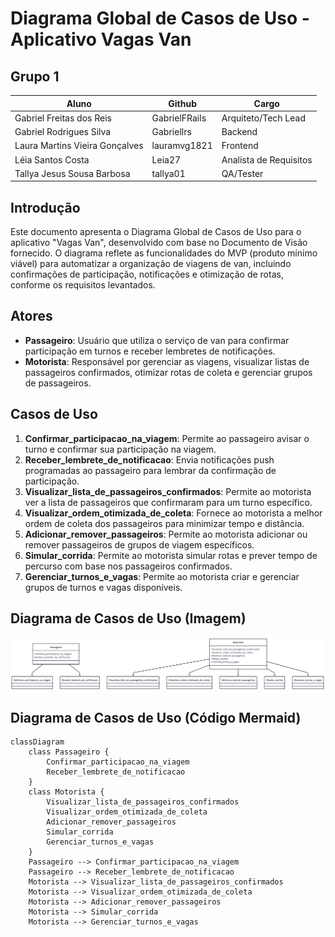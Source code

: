 # Diagrama Global de Casos de Uso - Aplicativo Vagas Van

## Grupo 1
| Aluno | Github | Cargo 
|-------------|-------------|-------------|
|Gabriel Freitas dos Reis | GabrielFRails | Arquiteto/Tech Lead
|Gabriel Rodrigues Silva | Gabriellrs | Backend
|Laura Martins Vieira Gonçalves | lauramvg1821 | Frontend
|Léia Santos Costa | Leia27 | Analista de Requisitos
|Tallya Jesus Sousa Barbosa | tallya01 | QA/Tester

## Introdução
Este documento apresenta o Diagrama Global de Casos de Uso para o aplicativo "Vagas Van", desenvolvido com base no Documento de Visão fornecido. O diagrama reflete as funcionalidades do MVP (produto mínimo viável) para automatizar a organização de viagens de van, incluindo confirmações de participação, notificações e otimização de rotas, conforme os requisitos levantados.

## Atores
- **Passageiro**: Usuário que utiliza o serviço de van para confirmar participação em turnos e receber lembretes de notificações.
- **Motorista**: Responsável por gerenciar as viagens, visualizar listas de passageiros confirmados, otimizar rotas de coleta e gerenciar grupos de passageiros.

## Casos de Uso
1. **Confirmar_participacao_na_viagem**: Permite ao passageiro avisar o turno e confirmar sua participação na viagem.
2. **Receber_lembrete_de_notificacao**: Envia notificações push programadas ao passageiro para lembrar da confirmação de participação.
3. **Visualizar_lista_de_passageiros_confirmados**: Permite ao motorista ver a lista de passageiros que confirmaram para um turno específico.
4. **Visualizar_ordem_otimizada_de_coleta**: Fornece ao motorista a melhor ordem de coleta dos passageiros para minimizar tempo e distância.
5. **Adicionar_remover_passageiros**: Permite ao motorista adicionar ou remover passageiros de grupos de viagem específicos.
6. **Simular_corrida**: Permite ao motorista simular rotas e prever tempo de percurso com base nos passageiros confirmados.
7. **Gerenciar_turnos_e_vagas**: Permite ao motorista criar e gerenciar grupos de turnos e vagas disponíveis.

## Diagrama de Casos de Uso (Imagem)
![Diagrama de Casos de Uso](./casos_de_uso_mermaid.png)

## Diagrama de Casos de Uso (Código Mermaid)

```mermaid
classDiagram
    class Passageiro {
        Confirmar_participacao_na_viagem
        Receber_lembrete_de_notificacao
    }
    class Motorista {
        Visualizar_lista_de_passageiros_confirmados
        Visualizar_ordem_otimizada_de_coleta
        Adicionar_remover_passageiros
        Simular_corrida
        Gerenciar_turnos_e_vagas
    }
    Passageiro --> Confirmar_participacao_na_viagem
    Passageiro --> Receber_lembrete_de_notificacao
    Motorista --> Visualizar_lista_de_passageiros_confirmados
    Motorista --> Visualizar_ordem_otimizada_de_coleta
    Motorista --> Adicionar_remover_passageiros
    Motorista --> Simular_corrida
    Motorista --> Gerenciar_turnos_e_vagas
```

